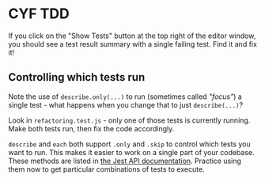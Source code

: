 CYF TDD
=======

If you click on the "Show Tests" button at the top right of the editor window,
you should see a test result summary with a single failing test. Find it and fix
it!

Controlling which tests run
---------------------------

Note the use of `describe.only(...)` to run (sometimes called *"focus"*) a
single test - what happens when you change that to just `describe(...)`?

Look in `refactoring.test.js` - only one of those tests is currently running.
Make both tests run, then fix the code accordingly.

`describe` and `each` both support `.only` and `.skip` to control which tests
you want to run. This makes it easier to work on a single part of your codebase.
These methods are listed in [the Jest API documentation][1]. Practice using them
now to get particular combinations of tests to execute.

  [1]: https://facebook.github.io/jest/docs/en/api.html
